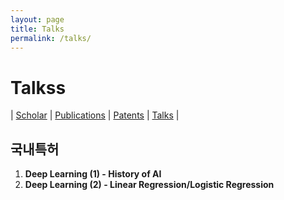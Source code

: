 ```yaml
---
layout: page
title: Talks
permalink: /talks/
---
```


# Talkss
| [Scholar](https://scholar.google.com/citations?user=DK7SHI8AAAAJ&hl=ko) 
| [Publications](/publications/) 
| [Patents](/patents/) 
| [Talks](/talks/) |

## 국내특허
1. <b>Deep Learning (1) - History of AI</b><br>
2. <b>Deep Learning (2) - Linear Regression/Logistic Regression</b>
